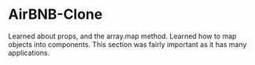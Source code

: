 # AirBNB-Clone

Learned about props, and the array.map method. Learned how to map objects into components. This section was fairly important as it has many applications. 
